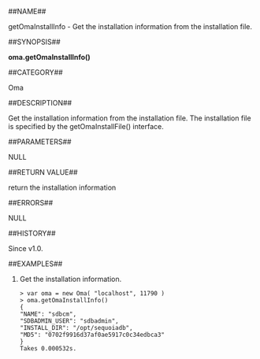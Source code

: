
##NAME##

getOmaInstallInfo - Get the installation information from the installation file.

##SYNOPSIS##

**oma.getOmaInstallInfo()**

##CATEGORY##

Oma

##DESCRIPTION##

Get the installation information from the installation file. The installation file is specified by the getOmaInstallFile() interface.

##PARAMETERS##

NULL

##RETURN VALUE##

return the installation information

##ERRORS##

NULL

##HISTORY##

Since v1.0.

##EXAMPLES##

1. Get the installation information.

	```lang-javascript
	> var oma = new Oma( "localhost", 11790 )
	> oma.getOmaInstallInfo()
    {
    "NAME": "sdbcm",
    "SDBADMIN_USER": "sdbadmin",
    "INSTALL_DIR": "/opt/sequoiadb",
    "MD5": "0702f9916d37af0ae5917c0c34edbca3"
    }
    Takes 0.000532s.
 	```